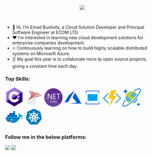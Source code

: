 <p align="center"><a href="https://github.com/EmadAbushofa"><img src="https://media-exp1.licdn.com/dms/image/C5616AQH_8jM3ReDi2A/profile-displaybackgroundimage-shrink_350_1400/0/1650934809538?e=1657152000&v=beta&t=CJeisGAy6H5rmB9GMyFPOYWZouM3L-35B5DN-8Fo-7Q" /></a></p>

<br />

- 👋 Hi, I’m Emad Bushofa, a Cloud Solution Developer and Principal Software Engineer at ECOM LTD.
- ❤️ I’m interested in learning new cloud development solutions for enterprise companies development.
- 🔥 Continuously learning on how to build highly scalable distributed systems on Microsoft Azure.
- ☝️ My goal this year is to collaborate more tp open source projects, giving a constant time each day.

### Top Skills:
<a href="#"><img width="60" src="./img/csharp.jfif" /></a>
<a href="#"><img width="60" src="./img/mssql.png" /></a>
<a href="#"><img width="60" src="./img/dotnet.png" /></a>
<a href="#"><img width="60" src="./img/azure.png" /></a>
<a href="#"><img width="60" src="./img/servicebus.png" /></a>
<a href="#"><img width="60" src="./img/functions.svg" /></a>
<a href="#"><img width="60" src="./img/cosmosdb.png" /></a>
<a href="#"><img width="60" src="./img/docker.png" /></a>
<a href="#"><img width="60" src="./img/kubernetes.png" /></a>

### Follow me in the below platforms:
<a href="https://twitter.com/EmadBushofa"><img width="60" src="https://img.icons8.com/color/2x/twitter-squared.png" /></a>
<a href="https://www.linkedin.com/in/emad-bushofa/"><img width="60" src="https://img.icons8.com/color/2x/linkedin.png" /></a>
